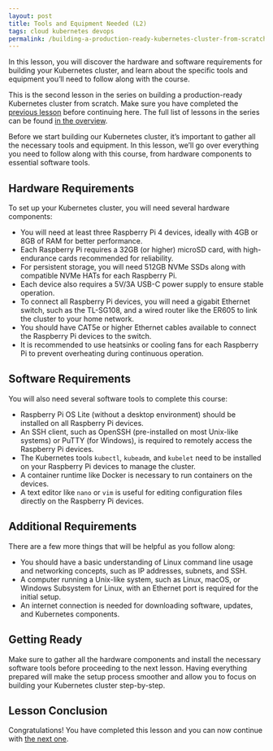 ```yaml
---
layout: post
title: Tools and Equipment Needed (L2)
tags: cloud kubernetes devops
permalink: /building-a-production-ready-kubernetes-cluster-from-scratch/lesson-2
---
```


In this lesson, you will discover the hardware and software requirements for
building your Kubernetes cluster, and learn about the specific tools and
equipment you’ll need to follow along with the course.

This is the second lesson in the series on building a production-ready
Kubernetes cluster from scratch. Make sure you have completed the
[previous lesson](/building-a-production-ready-kubernetes-cluster-from-scratch/lesson-1)
before continuing here. The full list of lessons in the series can be found
[in the overview](/building-a-production-ready-kubernetes-cluster-from-scratch).

Before we start building our Kubernetes cluster, it’s important to gather all
the necessary tools and equipment. In this lesson, we’ll go over everything you
need to follow along with this course, from hardware components to essential
software tools.

## Hardware Requirements

To set up your Kubernetes cluster, you will need several hardware components:

- You will need at least three Raspberry Pi 4 devices, ideally with 4GB or 8GB
  of RAM for better performance.
- Each Raspberry Pi requires a 32GB (or higher) microSD card, with
  high-endurance cards recommended for reliability.
- For persistent storage, you will need 512GB NVMe SSDs along with compatible
  NVMe HATs for each Raspberry Pi.
- Each device also requires a 5V/3A USB-C power supply to ensure stable
  operation.
- To connect all Raspberry Pi devices, you will need a gigabit Ethernet switch,
  such as the TL-SG108, and a wired router like the ER605 to link the cluster to
  your home network.
- You should have CAT5e or higher Ethernet cables available to connect the
  Raspberry Pi devices to the switch.
- It is recommended to use heatsinks or cooling fans for each Raspberry Pi to
  prevent overheating during continuous operation.

## Software Requirements

You will also need several software tools to complete this course:

- Raspberry Pi OS Lite (without a desktop environment) should be installed on
  all Raspberry Pi devices.
- An SSH client, such as OpenSSH (pre-installed on most Unix-like systems) or
  PuTTY (for Windows), is required to remotely access the Raspberry Pi devices.
- The Kubernetes tools `kubectl`, `kubeadm`, and `kubelet` need to be installed
  on your Raspberry Pi devices to manage the cluster.
- A container runtime like Docker is necessary to run containers on the devices.
- A text editor like `nano` or `vim` is useful for editing configuration files
  directly on the Raspberry Pi devices.

## Additional Requirements

There are a few more things that will be helpful as you follow along:

- You should have a basic understanding of Linux command line usage and
  networking concepts, such as IP addresses, subnets, and SSH.
- A computer running a Unix-like system, such as Linux, macOS, or Windows
  Subsystem for Linux, with an Ethernet port is required for the initial setup.
- An internet connection is needed for downloading software, updates, and
  Kubernetes components.

## Getting Ready

Make sure to gather all the hardware components and install the necessary
software tools before proceeding to the next lesson. Having everything prepared
will make the setup process smoother and allow you to focus on building your
Kubernetes cluster step-by-step.

## Lesson Conclusion

Congratulations! You have completed this lesson and you can now continue with
[the next one](/building-a-production-ready-kubernetes-cluster-from-scratch/lesson-3).
